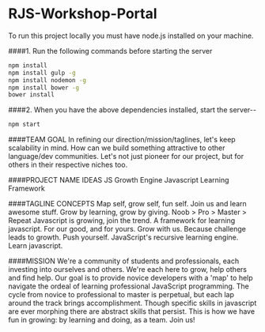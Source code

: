# RJS-Workshop-Portal

To run this project locally you must have node.js installed on your machine.

####1. Run the following commands before starting the server
```sh
npm install
npm install gulp -g
npm install nodemon -g
npm install bower -g
bower install
```    

####2. When you have the above dependencies installed, start the server--
```sh
npm start
```

####TEAM GOAL
In refining our direction/mission/taglines, let's keep scalability in mind. How can we build something attractive to other 
language/dev communities. Let's not just pioneer for our project, but for others in their respective niches too.


####PROJECT NAME IDEAS
JS Growth Engine
Javascript Learning Framework


####TAGLINE CONCEPTS
Map self, grow self, fun self.
Join us and learn awesome stuff.
Grow by learning, grow by giving.
Noob > Pro > Master > Repeat
Javascript is growing, join the trend.
A framework for learning javascript.
For our good, and for yours. Grow with us.
Because challenge leads to growth. Push yourself.
JavaScript's recursive learning engine.
Learn javascript.


####MISSION
We're a community of students and professionals, each investing into ourselves and others. We're each here to grow, help 
others and find help. Our goal is to provide novice developers with a 'map' to help navigate the ordeal of learning 
professional JavaScript programming. The cycle from novice to professional to master is perpetual, but each lap around the 
track brings accomplishment. Though specific skills in javascript are ever morphing there are abstract skills that persist. 
This is how we have fun in growing: by learning and doing, as a team. Join us!

